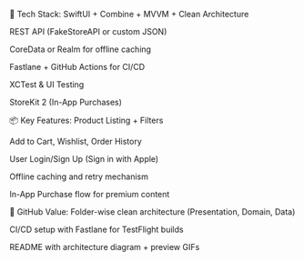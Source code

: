 🔧 Tech Stack:
SwiftUI + Combine + MVVM + Clean Architecture

REST API (FakeStoreAPI or custom JSON)

CoreData or Realm for offline caching

Fastlane + GitHub Actions for CI/CD

XCTest & UI Testing

StoreKit 2 (In-App Purchases)

📦 Key Features:
Product Listing + Filters

Add to Cart, Wishlist, Order History

User Login/Sign Up (Sign in with Apple)

Offline caching and retry mechanism

In-App Purchase flow for premium content

🎯 GitHub Value:
Folder-wise clean architecture (Presentation, Domain, Data)

CI/CD setup with Fastlane for TestFlight builds

README with architecture diagram + preview GIFs
